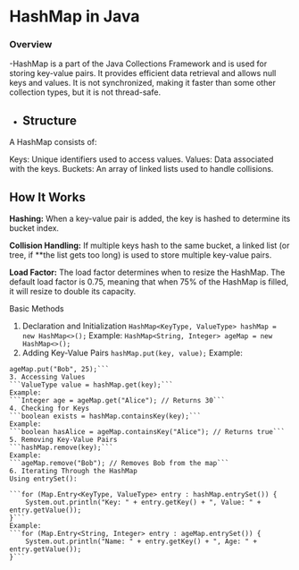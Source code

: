 

# HashMap in Java
### Overview
-HashMap is a part of the Java Collections Framework and is used for storing key-value pairs. It provides efficient data retrieval and allows null keys and values. It is not synchronized, making it faster than some other collection types, but it is not thread-safe.

- ## Structure
A HashMap consists of:

Keys: Unique identifiers used to access values.
Values: Data associated with the keys.
Buckets: An array of linked lists used to handle collisions.

## How It Works
**Hashing:** When a key-value pair is added, the key is hashed to determine its bucket index.

**Collision Handling:** If multiple keys hash to the same bucket, a linked list (or tree, if **the list gets too long) is used to store multiple key-value pairs.

**Load Factor:** The load factor determines when to resize the HashMap. The default load factor is 0.75, meaning that when 75% of the HashMap is filled, it will resize to double its capacity.

Basic Methods
1. Declaration and Initialization
```HashMap<KeyType, ValueType> hashMap = new HashMap<>();```
Example:
```HashMap<String, Integer> ageMap = new HashMap<>();```
2. Adding Key-Value Pairs
```hashMap.put(key, value);```
Example:
```ageMap.put("Alice", 30);
ageMap.put("Bob", 25);```
3. Accessing Values
```ValueType value = hashMap.get(key);```
Example:
```Integer age = ageMap.get("Alice"); // Returns 30```
4. Checking for Keys
```boolean exists = hashMap.containsKey(key);```
Example:
```boolean hasAlice = ageMap.containsKey("Alice"); // Returns true```
5. Removing Key-Value Pairs
```hashMap.remove(key);```
Example:
```ageMap.remove("Bob"); // Removes Bob from the map```
6. Iterating Through the HashMap
Using entrySet():

```for (Map.Entry<KeyType, ValueType> entry : hashMap.entrySet()) {
    System.out.println("Key: " + entry.getKey() + ", Value: " + entry.getValue());
}```
Example:
```for (Map.Entry<String, Integer> entry : ageMap.entrySet()) {
    System.out.println("Name: " + entry.getKey() + ", Age: " + entry.getValue());
}```
